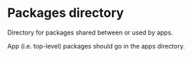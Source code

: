 # Packages directory

Directory for packages shared between or used by apps.

App (i.e. top-level) packages should go in the apps directory.
